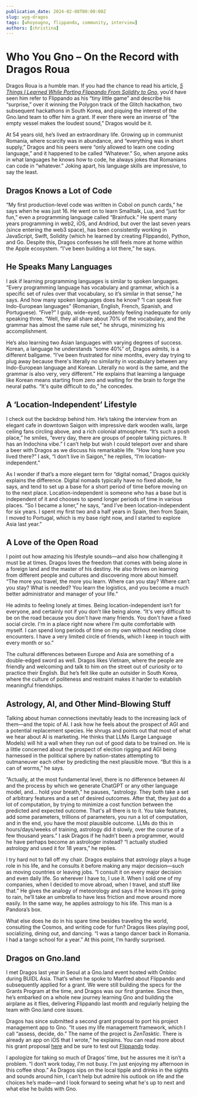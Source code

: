 ```yaml
---
publication_date: 2024-02-08T00:00:00Z
slug: wyg-dragos
tags: [whoyougno, flippando, community, interview]
authors: [christina]
---
```


# Who You Gno – On the Record with Dragos Roua

Dragos Roua is a humble man. If you had the chance to read his article, [*5 Things I Learned While Porting Flippando From Solidity to Gno*](https://test3.gno.land/r/gnoland/blog:p/porting-flippando-gno), you’d have seen him refer to Flippando as his “tiny little game” and describe his “surprise,” over it winning the Polygon track of the Glitch hackathon, two subsequent hackathons in South Korea, and piquing the interest of the Gno.land team to offer him a grant. If ever there were an inverse of “the empty vessel makes the loudest sound,” Dragos would be it.

At 54 years old, he’s lived an extraordinary life. Growing up in communist Romania, where scarcity was in abundance, and “everything was in short supply,” Dragos and his peers were “only allowed to learn one coding language,” and it happened to be called “Whatever.” So, when anyone asks in what languages he knows how to code, he always jokes that Romanians can code in “whatever.” Joking apart, his language skills are impressive, to say the least. 

## Dragos Knows a Lot of Code

“My first production-level code was written in Cobol on punch cards,” he says when he was just 16. He went on to learn Smalltalk, Lua, and “just for fun,” even a programming language called “Brainfuck.” He spent many years programming in web2, iOS, and Andriod, but over the last seven years (since entering the web3 space), has been consistently working in JavaScript, Swift, Solidity (which he learned by creating Flippando), Python, and Go. Despite this, Dragos confesses he still feels more at home within the Apple ecosystem. “I've been building a lot there,” he says. 

## He Speaks Many Languages
I ask if learning programming languages is similar to spoken languages. “Every programming language has vocabulary and grammar, which is a specific set of rules over that vocabulary, so it’s similar in that sense,” he says. And how many spoken languages does he know? “I can speak five Indo-European languages” (Romanian, English, French, Spanish, and Portuguese). “Five?” I gulp, wide-eyed, suddenly feeling inadequate for only speaking three. “Well, they all share about 70% of the vocabulary, and the grammar has almost the same rule set,” he shrugs, minimizing his accomplishment.

He’s also learning two Asian languages with varying degrees of success. Korean, a language he understands “some 40%” of, Dragos admits, is a different ballgame. “I've been frustrated for nine months, every day trying to plug away because there's literally no similarity in vocabulary between any Indo-European language and Korean. Literally no word is the same, and the grammar is also very, very different.” He explains that learning a language like Korean means starting from zero and waiting for the brain to forge the neural paths. “It's quite difficult to do,” he concedes.

## A ‘Location-Independent’ Lifestyle 
I check out the backdrop behind him. He’s taking the interview from an elegant cafe in downtown Saigon with impressive dark wooden walls, large ceiling fans circling above, and a rich colonial atmosphere. “It’s such a posh place,” he smiles, “every day, there are groups of people taking pictures. It has an Indochina vibe.” I can’t help but wish I could teleport over and share a beer with Dragos as we discuss his remarkable life. “How long have you lived there?” I ask, “I don’t live in Saigon,” he replies, “I’m location-independent.”

As I wonder if that’s a more elegant term for “digital nomad,” Dragos quickly explains the difference. Digital nomads typically have no fixed abode, he says, and tend to set up a base for a short period of time before moving on to the next place. Location-independent is someone who has a base but is independent of it and chooses to spend longer periods of time in various places. “So I became a loner,” he says, “and I’ve been location-independent for six years. I spent my first two and a half years in Spain, then from Spain, I moved to Portugal, which is my base right now, and I started to explore Asia last year.”

## A Love of the Open Road
I point out how amazing his lifestyle sounds—and also how challenging it must be at times. Dragos loves the freedom that comes with being alone in a foreign land and the master of his destiny. He also thrives on learning from different people and cultures and discovering more about himself. “The more you travel, the more you learn. Where can you stay? Where can’t you stay? What is needed? You learn the logistics, and you become a much better administrator and manager of your life.”

He admits to feeling lonely at times. Being location-independent isn’t for everyone, and certainly not if you don’t like being alone. “It's very difficult to be on the road because you don't have many friends. You don't have a fixed social circle. I'm in a place right now where I'm quite comfortable with myself. I can spend long periods of time on my own without needing close encounters. I have a very limited circle of friends, which I keep in touch with every month or so.”

The cultural differences between Europe and Asia are something of a double-edged sword as well. Dragos likes Vietnam, where the people are friendly and welcoming and talk to him on the street out of curiosity or to practice their English. But he’s felt like quite an outsider in South Korea, where the culture of politeness and restraint makes it harder to establish meaningful friendships. 

## Astrology, AI, and Other Mind-Blowing Stuff
Talking about human connections inevitably leads to the increasing lack of them—and the topic of AI. I ask how he feels about the prospect of AGI and a potential replacement species. He shrugs and points out that most of what we hear about AI is marketing. He thinks that LLMs (Large Language Models) will hit a wall when they run out of good data to be trained on. He is a little concerned about the prospect of election rigging and AGI being harnessed in the political sphere by nation-states attempting to outmaneuver each other by predicting the next plausible move. “But this is a can of worms,” he says.

“Actually, at the most fundamental level, there is no difference between AI and the process by which we generate ChatGPT or any other language model, and… hold your breath,” he pauses, “astrology. They both take a set of arbitrary features and a set of desired outcomes. After that, they just do a lot of computation, by trying to minimize a cost function between the predicted and expected outcome. That's all there is to it. You take features, add some parameters, trillions of parameters, you run a lot of computation, and in the end, you have the most plausible outcome. LLMs do this in hours/days/weeks of training, astrology did it slowly, over the course of a few thousand years.” 
I ask Dragos if he hadn’t been a programmer, would he have perhaps become an astrologer instead? “I actually studied astrology and used it for 18 years,” he replies.

I try hard not to fall off my chair. Dragos explains that astrology plays a huge role in his life, and he consults it before making any major decision—such as moving countries or leaving jobs. “I consult it on every major decision and even daily life. So wherever I have to, I use it. When I sold one of my companies, when I decided to move abroad, when I travel, and stuff like that.” He gives the analogy of meteorology and says if he knows it’s going to rain, he’ll take an umbrella to have less friction and move around more easily. In the same way, he applies astrology to his life. This man is a Pandora’s box.

What else does he do in his spare time besides traveling the world, consulting the Cosmos, and writing code for fun? Dragos likes playing pool, socializing, dining out, and dancing. “I was a tango dancer back in Romania. I had a tango school for a year.” At this point, I’m hardly surprised.   

## Dragos on Gno.land 
I met Dragos last year in Seoul at a Gno.land event hosted with Onbloc during BUIDL Asia. That’s when he spoke to Manfred about Flippando and subsequently applied for a grant. We were still building the specs for the Grants Program at the time, and Dragos was our first grantee. Since then, he’s embarked on a whole new journey learning Gno and building the airplane as it flies, delivering Flippando last month and regularly helping the team with Gno.land core issues.

Dragos has since submitted a second grant proposal to port his project management app to Gno. “It uses my life management framework, which I call “assess, decide, do.” The name of the project is *ZenTasktic*. There is already an app on iOS that I wrote,” he explains. You can read more about his grant proposal [here](https://github.com/gnolang/ecosystem-fund-grants/pull/11) and be sure to test out [Flippando](https://gno.flippando.xyz/flip) today.

I apologize for taking so much of Dragos’ time, but he assures me it isn’t a problem. “I don’t work today, I'm not busy. I'm just enjoying my afternoon in this coffee shop.” As Dragos sips on the local tipple and drinks in the sights and sounds around him, I can’t help but admire his outlook on life and the choices he’s made—and I look forward to seeing what he's up to next and what else he builds with Gno.
